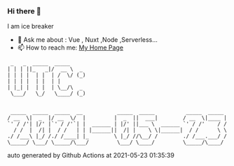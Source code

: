 ### Hi there 👋

I am ice breaker

- 💬 Ask me about : Vue , Nuxt ,Node ,Serverless...
- 📫 How to reach me: [My Home Page](https://icebreaker.top/)

```
 _   _  _____  _____     
| | | ||_   _|/  __ \  _ 
| | | |  | |  | /  \/ (_)
| | | |  | |  | |        
| |_| |  | |  | \__/\  _ 
 \___/   \_/   \____/ (_)
                         
                         
 _____  _____  _____  __           _____  _____          _____  _____ 
/ __  \|  _  |/ __  \/  |         |  _  ||  ___|        / __  \|____ |
`' / /'| |/' |`' / /'`| |  ______ | |/' ||___ \  ______ `' / /'    / /
  / /  |  /| |  / /   | | |______||  /| |    \ \|______|  / /      \ \
./ /___\ |_/ /./ /____| |_        \ |_/ //\__/ /        ./ /___.___/ /
\_____/ \___/ \_____/\___/         \___/ \____/         \_____/\____/
```

auto generated by Github Actions at 2021-05-23 01:35:39

